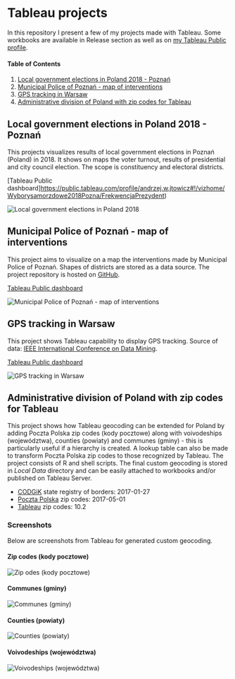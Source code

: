 # Tableau projects

In this repository I present a few of my projects made with Tableau. Some workbooks are available in Release section as well as on [my Tableau Public profile](https://public.tableau.com/profile/andrzej.w.jtowicz#).

#### Table of Contents

 1. [Local government elections in Poland 2018 - Poznań](#local-government-elections-in-poland-2018---poznań)
 1. [Municipal Police of Poznań - map of interventions](#municipal-police-of-pozna%C5%84---map-of-interventions)
 1. [GPS tracking in Warsaw](#gps-tracking-in-warsaw)
 1. [Administrative division of Poland with zip codes for Tableau](#administrative-division-of-poland-with-zip-codes-for-tableau)
 
## Local government elections in Poland 2018 - Poznań

This projects visualizes results of local government elections in Poznań (Poland) in 2018. It shows on maps the voter turnout, results of presidential and city council election. The scope is constituency and electoral districts.

[Tableau Public dashboard]https://public.tableau.com/profile/andrzej.w.jtowicz#!/vizhome/Wyborysamorzdowe2018Pozna/FrekwencjaPrezydent)

![Local government elections in Poland 2018](images/lge-2018-poznan.png)

## Municipal Police of Poznań - map of interventions

This project aims to visualize on a map the interventions made by Municipal Police of Poznań. Shapes of districts are stored as a data source. The project repository is hosted on [GitHub](https://github.com/andre-wojtowicz/poznan-mp-interventions).

[Tableau Public dashboard](https://public.tableau.com/profile/andrzej.w.jtowicz#!/vizhome/PoznaMPinterventions/Dashboard)

![Municipal Police of Poznań - map of interventions](images/mp-poznan.png "Municipal Police of Poznań - map of interventions")

## GPS tracking in Warsaw

This project shows Tableau capability to display GPS tracking. Source of data: [IEEE International Conference on Data Mining](http://tunedit.org/repo/ICDM/2010/gps/gps_training.zip).

[Tableau Public dashboard](https://public.tableau.com/profile/andrzej.w.jtowicz#!/vizhome/gps-cars-30/GPScartrackinginWarsaw)

![GPS tracking in Warsaw](images/gps-tracking-warsaw.gif "GPS tracking in Warsaw")

## Administrative division of Poland with zip codes for Tableau

This project shows how Tableau geocoding can be extended for Poland by adding Poczta Polska zip codes (kody pocztowe) along with voivodeships (województwa), counties (powiaty) and communes (gminy) - this is particularly useful if a hierarchy is created. A lookup table can also be made to transform Poczta Polska zip codes to those recognized by Tableau. The project consists of R and shell scripts. The final custom geocoding is stored in *Local Data* directory and can be easily attached to workbooks and/or published on Tableau Server.

* [CODGiK](http://www.codgik.gov.pl/index.php/darmowe-dane/prg.html) state registry of borders: 2017-01-27
* [Poczta Polska](http://kody.poczta-polska.pl/) zip codes: 2017-05-01
* [Tableau](https://www.tableau.com/) zip codes: 10.2

### Screenshots

Below are screenshots from Tableau for generated custom geocoding.

#### Zip codes (kody pocztowe)

![Zip odes (kody pocztowe)](images/pl-zipcodes.png "Zip codes (kody pocztowe)")

#### Communes (gminy)

![Communes (gminy)](images/pl-communes.png "Communes (gminy)")

#### Counties (powiaty)

![Counties (powiaty)](images/pl-counties.png "Counties (powiaty)")

#### Voivodeships (województwa)

![Voivodeships (województwa)](images/pl-voivodeships.png "Voivodeships (województwa)")
